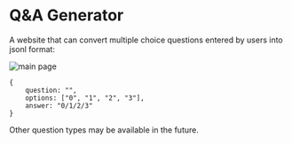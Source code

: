 # Q&A Generator

A website that can convert multiple choice questions entered by users into jsonl format:

![main page](/../qa_generator/public/page.png)

```jsonl
{
    question: "",
    options: ["0", "1", "2", "3"],
    answer: "0/1/2/3"
}
```

Other question types may be available in the future.
